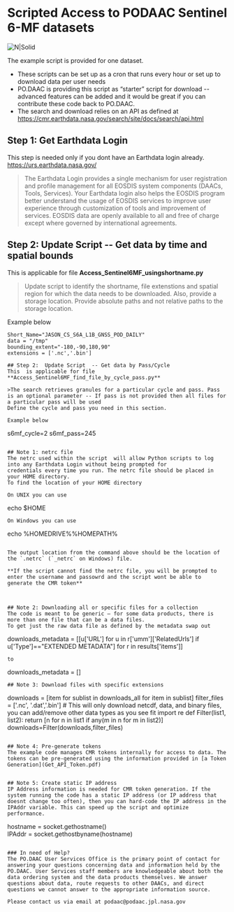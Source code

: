 # Scripted Access to PODAAC Sentinel 6-MF datasets

![N|Solid](https://podaac.jpl.nasa.gov/sites/default/files/image/custom_thumbs/podaac_logo.png)

The example script is provided for one dataset. 
  - These scripts can be set up as a cron that runs every hour or set up to download data per user needs
  - PO.DAAC is providing this script as “starter” script for download -- advanced features can be added and it would be great if you can contribute these code back to PO.DAAC.
  - The search and download relies on an API as defined at https://cmr.earthdata.nasa.gov/search/site/docs/search/api.html

## Step 1:  Get Earthdata Login     
This step is needed only if you dont have an Earthdata login already.
https://urs.earthdata.nasa.gov/ 
> The Earthdata Login provides a single mechanism for user registration and profile  management for all EOSDIS system components (DAACs, Tools, Services). Your Earthdata login   also helps the EOSDIS program better understand the usage of EOSDIS services to improve  user experience through customization of tools and improvement of services. EOSDIS data are  openly available to all and free of charge except where governed by international  agreements.



## Step 2:  Update Script  -- Get data by time and spatial bounds
This is applicable for file **Access_Sentinel6MF_usingshortname.py**

>Update script to identify the shortname, file extenstions and spatial region for which the data needs to be downloaded. Also, provide a storage location. Provide absolute paths and not relative paths to the storage location. 
 
Example below 
```
Short_Name="JASON_CS_S6A_L1B_GNSS_POD_DAILY"
data = "/tmp" 
bounding_extent="-180,-90,180,90" 
extensions = ['.nc','.bin']

## Step 2:  Update Script  -- Get data by Pass/Cycle
This  is applicable for file **Access_Sentinel6MF_find_file_by_cycle_pass.py**

>The search retrieves granules for a particular cycle and pass. Pass is an optional parameter -- If pass is not provided then all files for a particular pass will be used
Define the cycle and pass you need in this section. 
 
Example below 
```
s6mf_cycle=2
s6mf_pass=245
```

## Note 1: netrc file 
The netrc used within the script  will allow Python scripts to log into any Earthdata Login without being prompted for
credentials every time you run. The netrc file should be placed in your HOME directory.
To find the location of your HOME directory 

On UNIX you can use 
```
echo $HOME 
```
On Windows you can use 
```
echo %HOMEDRIVE%%HOMEPATH%
```

The output location from the command above should be the location of the `.netrc` (`_netrc` on Windows) file. 

**If the script cannot find the netrc file, you will be prompted to enter the username and passowrd and the script wont be able to generate the CMR token**



## Note 2: Downloading all or specific files for a collection 
The code is meant to be generic – for some data products, there is more than one file that can be a data files.
To get just the raw data file as defined by the metadata swap out
```
downloads_metadata = [[u['URL'] for u in r['umm']['RelatedUrls'] if u['Type']=="EXTENDED METADATA"] for r in results['items']] 
```
to 
```
downloads_metadata = []
```
## Note 3: Download files with specific extensions 
```
downloads = [item for sublist in downloads_all for item in sublist]
filter_files = ['.nc', '.dat','.bin']  # This will only download netcdf, data, and binary files, you can add/remove other data types as you see fit
import re
def Filter(list1, list2):
    return [n for n in list1 if
             any(m in n for m in list2)]
downloads=Filter(downloads,filter_files)
```

## Note 4: Pre-generate tokens
The example code manages CMR tokens internally for access to data. The tokens can be pre-generated using the information provided in [a Token Generation](Get_API_Token.pdf)


## Note 5: Create static IP address 
IP Address information is needed for CMR token generation. If the system running the code has a static IP address (or IP address that doesnt change too often), then you can hard-code the IP address in the IPAddr variable. This can speed up the script and optimize performance. 

```
hostname = socket.gethostname()    
IPAddr = socket.gethostbyname(hostname)
```

### In need of Help?
The PO.DAAC User Services Office is the primary point of contact for answering your questions concerning data and information held by the PO.DAAC. User Services staff members are knowledgeable about both the data ordering system and the data products themselves. We answer questions about data, route requests to other DAACs, and direct questions we cannot answer to the appropriate information source. 

Please contact us via email at podaac@podaac.jpl.nasa.gov 



